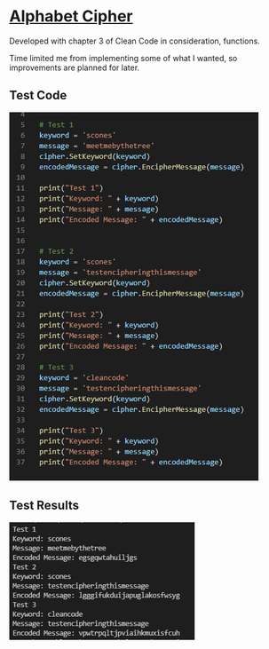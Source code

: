 # [Alphabet Cipher](https://github.com/gigasquid/wonderland-clojure-katas/tree/master/alphabet-cipher)
Developed with chapter 3 of Clean Code in consideration, functions.

Time limited me from implementing some of what I wanted, so improvements are planned for later.

## Test Code
![Test Code](TestCode.png)

## Test Results
![Test Results](TestResults.png)